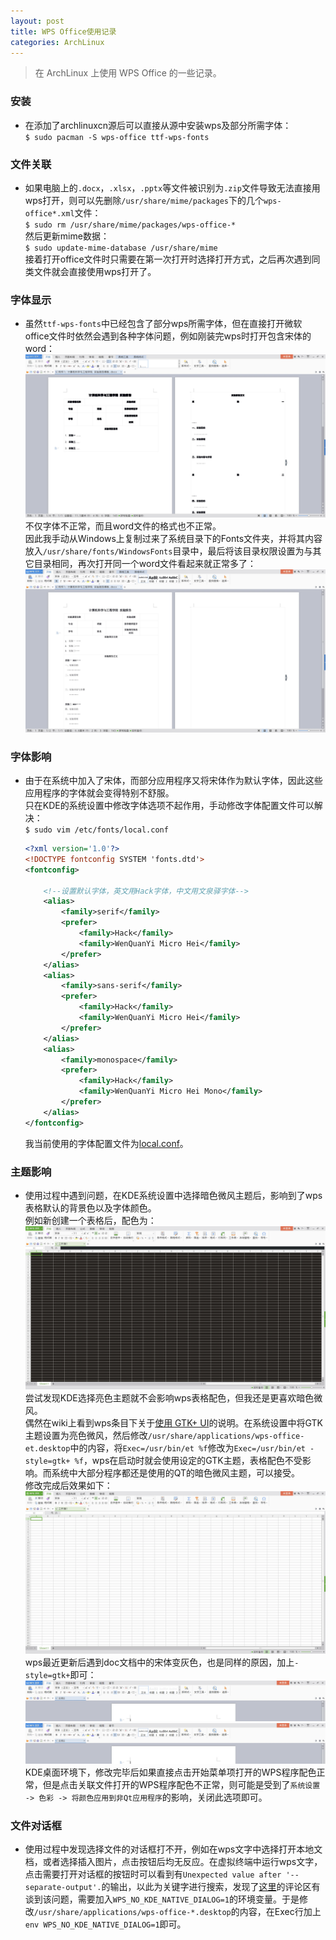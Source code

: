 ```yaml
---
layout: post
title: WPS Office使用记录
categories: ArchLinux
---
```


> 在 ArchLinux 上使用 WPS Office 的一些记录。

<!-- more -->

### 安装
* 在添加了archlinuxcn源后可以直接从源中安装wps及部分所需字体：  
  `$ sudo pacman -S wps-office ttf-wps-fonts`  

### 文件关联
* 如果电脑上的`.docx`，`.xlsx`，`.pptx`等文件被识别为`.zip`文件导致无法直接用wps打开，则可以先删除`/usr/share/mime/packages`下的几个`wps-office*.xml`文件：  
  `$ sudo rm /usr/share/mime/packages/wps-office-*`  
  然后更新mime数据：  
  `$ sudo update-mime-database /usr/share/mime`  
  接着打开office文件时只需要在第一次打开时选择打开方式，之后再次遇到同类文件就会直接使用wps打开了。 

### 字体显示
* 虽然`ttf-wps-fonts`中已经包含了部分wps所需字体，但在直接打开微软office文件时依然会遇到各种字体问题，例如刚装完wps时打开包含宋体的word：  
  ![wps_no_simsun](/public/image/wps_no_simsun.webp)  
  不仅字体不正常，而且word文件的格式也不正常。  
  因此我手动从Windows上复制过来了系统目录下的Fonts文件夹，并将其内容放入`/usr/share/fonts/WindowsFonts`目录中，最后将该目录权限设置为与其它目录相同，再次打开同一个word文件看起来就正常多了：  
  ![wps_with_simsun](/public/image/wps_with_simsun.webp)  

### 字体影响
* 由于在系统中加入了宋体，而部分应用程序又将宋体作为默认字体，因此这些应用程序的字体就会变得特别不舒服。  
  只在KDE的系统设置中修改字体选项不起作用，手动修改字体配置文件可以解决：  
  `$ sudo vim /etc/fonts/local.conf`  
  ```xml
  <?xml version='1.0'?>
  <!DOCTYPE fontconfig SYSTEM 'fonts.dtd'>
  <fontconfig>

      <!--设置默认字体，英文用Hack字体，中文用文泉驿字体-->
      <alias>
          <family>serif</family>
          <prefer>
              <family>Hack</family>
              <family>WenQuanYi Micro Hei</family>
          </prefer>
      </alias>
      <alias>
          <family>sans-serif</family>
          <prefer>
              <family>Hack</family>
              <family>WenQuanYi Micro Hei</family>
          </prefer>
      </alias>
      <alias>
          <family>monospace</family>
          <prefer>
              <family>Hack</family>
              <family>WenQuanYi Micro Hei Mono</family>
          </prefer>
      </alias>
  </fontconfig>
  ```
  我当前使用的字体配置文件为[local.conf](https://github.com/whoisnian/nian/blob/master/local.conf)。  

### 主题影响
* 使用过程中遇到问题，在KDE系统设置中选择暗色微风主题后，影响到了wps表格默认的背景色以及字体颜色。  
  例如新创建一个表格后，配色为：  
  ![wps_et_no_style](/public/image/wps_et_no_style.webp)  
  尝试发现KDE选择亮色主题就不会影响wps表格配色，但我还是更喜欢暗色微风。  
  偶然在wiki上看到wps条目下关于[使用 GTK+ UI](https://wiki.archlinux.org/index.php/WPS_Office_(%E7%AE%80%E4%BD%93%E4%B8%AD%E6%96%87)#.E4.BD.BF.E7.94.A8_GTK.2B_UI)的说明。在系统设置中将GTK主题设置为亮色微风，然后修改`/usr/share/applications/wps-office-et.desktop`中的内容，将`Exec=/usr/bin/et %f`修改为`Exec=/usr/bin/et -style=gtk+ %f`，wps在启动时就会使用设定的GTK主题，表格配色不受影响。而系统中大部分程序都还是使用的QT的暗色微风主题，可以接受。  
  修改完成后效果如下：  
  ![wps_et_with_style](/public/image/wps_et_with_style.webp)  
  wps最近更新后遇到doc文档中的宋体变灰色，也是同样的原因，加上`-style=gtk+`即可：  
  ![wps_wps_no_style](/public/image/wps_wps_no_style.webp)  
  ![wps_wps_with_style](/public/image/wps_wps_with_style.webp)  
  KDE桌面环境下，修改完毕后如果直接点击开始菜单项打开的WPS程序配色正常，但是点击关联文件打开的WPS程序配色不正常，则可能是受到了`系统设置 -> 色彩 -> 将颜色应用到非Qt应用程序`的影响，关闭此选项即可。

### 文件对话框
* 使用过程中发现选择文件的对话框打不开，例如在wps文字中选择打开本地文档，或者选择插入图片，点击按钮后均无反应。在虚拟终端中运行wps文字，点击需要打开对话框的按钮时可以看到有`Unexpected value after '--separate-output'.`的输出，以此为关键字进行搜索，发现了[这里](https://aur.archlinux.org/packages/wps-office/?setlang=es&O=60&PP=10)的评论区有谈到该问题，需要加入`WPS_NO_KDE_NATIVE_DIALOG=1`的环境变量。于是修改`/usr/share/applications/wps-office-*.desktop`的内容，在Exec行加上`env WPS_NO_KDE_NATIVE_DIALOG=1`即可。
